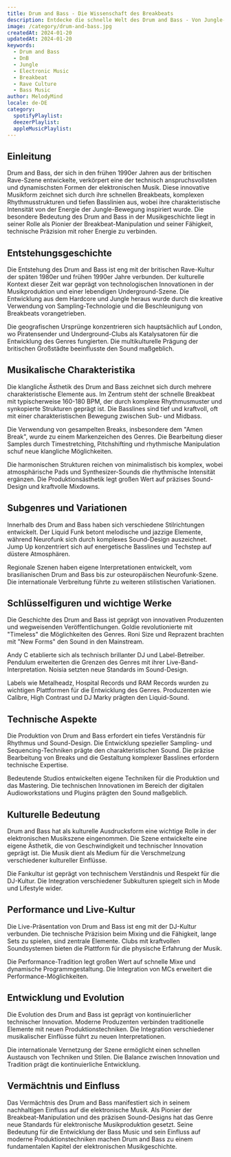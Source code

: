 ```yaml
---
title: Drum and Bass - Die Wissenschaft des Breakbeats
description: Entdecke die schnelle Welt des Drum and Bass - Von Jungle-Roots zur globalen elektronischen Bewegung
image: /category/drum-and-bass.jpg
createdAt: 2024-01-20
updatedAt: 2024-01-20
keywords:
  - Drum and Bass
  - DnB
  - Jungle
  - Electronic Music
  - Breakbeat
  - Rave Culture
  - Bass Music
author: MelodyMind
locale: de-DE
category:
  spotifyPlaylist: 
  deezerPlaylist: 
  appleMusicPlaylist: 
---
```


## Einleitung

Drum and Bass, der sich in den frühen 1990er Jahren aus der britischen Rave-Szene entwickelte, verkörpert eine der technisch anspruchsvollsten und dynamischsten Formen der elektronischen Musik. Diese innovative Musikform zeichnet sich durch ihre schnellen Breakbeats, komplexen Rhythmusstrukturen und tiefen Basslinien aus, wobei ihre charakteristische Intensität von der Energie der Jungle-Bewegung inspiriert wurde. Die besondere Bedeutung des Drum and Bass in der Musikgeschichte liegt in seiner Rolle als Pionier der Breakbeat-Manipulation und seiner Fähigkeit, technische Präzision mit roher Energie zu verbinden.

## Entstehungsgeschichte

Die Entstehung des Drum and Bass ist eng mit der britischen Rave-Kultur der späten 1980er und frühen 1990er Jahre verbunden. Der kulturelle Kontext dieser Zeit war geprägt von technologischen Innovationen in der Musikproduktion und einer lebendigen Underground-Szene. Die Entwicklung aus dem Hardcore und Jungle heraus wurde durch die kreative Verwendung von Sampling-Technologie und die Beschleunigung von Breakbeats vorangetrieben.

Die geografischen Ursprünge konzentrieren sich hauptsächlich auf London, wo Piratensender und Underground-Clubs als Katalysatoren für die Entwicklung des Genres fungierten. Die multikulturelle Prägung der britischen Großstädte beeinflusste den Sound maßgeblich.

## Musikalische Charakteristika

Die klangliche Ästhetik des Drum and Bass zeichnet sich durch mehrere charakteristische Elemente aus. Im Zentrum steht der schnelle Breakbeat mit typischerweise 160-180 BPM, der durch komplexe Rhythmusmuster und synkopierte Strukturen geprägt ist. Die Basslines sind tief und kraftvoll, oft mit einer charakteristischen Bewegung zwischen Sub- und Midbass.

Die Verwendung von gesampelten Breaks, insbesondere dem "Amen Break", wurde zu einem Markenzeichen des Genres. Die Bearbeitung dieser Samples durch Timestretching, Pitchshifting und rhythmische Manipulation schuf neue klangliche Möglichkeiten.

Die harmonischen Strukturen reichen von minimalistisch bis komplex, wobei atmosphärische Pads und Synthesizer-Sounds die rhythmische Intensität ergänzen. Die Produktionsästhetik legt großen Wert auf präzises Sound-Design und kraftvolle Mixdowns.

## Subgenres und Variationen

Innerhalb des Drum and Bass haben sich verschiedene Stilrichtungen entwickelt. Der Liquid Funk betont melodische und jazzige Elemente, während Neurofunk sich durch komplexes Sound-Design auszeichnet. Jump Up konzentriert sich auf energetische Basslines und Techstep auf düstere Atmosphären.

Regionale Szenen haben eigene Interpretationen entwickelt, vom brasilianischen Drum and Bass bis zur osteuropäischen Neurofunk-Szene. Die internationale Verbreitung führte zu weiteren stilistischen Variationen.

## Schlüsselfiguren und wichtige Werke

Die Geschichte des Drum and Bass ist geprägt von innovativen Produzenten und wegweisenden Veröffentlichungen. Goldie revolutionierte mit "Timeless" die Möglichkeiten des Genres. Roni Size und Reprazent brachten mit "New Forms" den Sound in den Mainstream.

Andy C etablierte sich als technisch brillanter DJ und Label-Betreiber. Pendulum erweiterten die Grenzen des Genres mit ihrer Live-Band-Interpretation. Noisia setzten neue Standards im Sound-Design.

Labels wie Metalheadz, Hospital Records und RAM Records wurden zu wichtigen Plattformen für die Entwicklung des Genres. Produzenten wie Calibre, High Contrast und DJ Marky prägten den Liquid-Sound.

## Technische Aspekte

Die Produktion von Drum and Bass erfordert ein tiefes Verständnis für Rhythmus und Sound-Design. Die Entwicklung spezieller Sampling- und Sequencing-Techniken prägte den charakteristischen Sound. Die präzise Bearbeitung von Breaks und die Gestaltung komplexer Basslines erfordern technische Expertise.

Bedeutende Studios entwickelten eigene Techniken für die Produktion und das Mastering. Die technischen Innovationen im Bereich der digitalen Audioworkstations und Plugins prägten den Sound maßgeblich.

## Kulturelle Bedeutung

Drum and Bass hat als kulturelle Ausdrucksform eine wichtige Rolle in der elektronischen Musikszene eingenommen. Die Szene entwickelte eine eigene Ästhetik, die von Geschwindigkeit und technischer Innovation geprägt ist. Die Musik dient als Medium für die Verschmelzung verschiedener kultureller Einflüsse.

Die Fankultur ist geprägt von technischem Verständnis und Respekt für die DJ-Kultur. Die Integration verschiedener Subkulturen spiegelt sich in Mode und Lifestyle wider.

## Performance und Live-Kultur

Die Live-Präsentation von Drum and Bass ist eng mit der DJ-Kultur verbunden. Die technische Präzision beim Mixing und die Fähigkeit, lange Sets zu spielen, sind zentrale Elemente. Clubs mit kraftvollen Soundsystemen bieten die Plattform für die physische Erfahrung der Musik.

Die Performance-Tradition legt großen Wert auf schnelle Mixe und dynamische Programmgestaltung. Die Integration von MCs erweitert die Performance-Möglichkeiten.

## Entwicklung und Evolution

Die Evolution des Drum and Bass ist geprägt von kontinuierlicher technischer Innovation. Moderne Produzenten verbinden traditionelle Elemente mit neuen Produktionstechniken. Die Integration verschiedener musikalischer Einflüsse führt zu neuen Interpretationen.

Die internationale Vernetzung der Szene ermöglicht einen schnellen Austausch von Techniken und Stilen. Die Balance zwischen Innovation und Tradition prägt die kontinuierliche Entwicklung.

## Vermächtnis und Einfluss

Das Vermächtnis des Drum and Bass manifestiert sich in seinem nachhaltigen Einfluss auf die elektronische Musik. Als Pionier der Breakbeat-Manipulation und des präzisen Sound-Designs hat das Genre neue Standards für elektronische Musikproduktion gesetzt. Seine Bedeutung für die Entwicklung der Bass Music und sein Einfluss auf moderne Produktionstechniken machen Drum and Bass zu einem fundamentalen Kapitel der elektronischen Musikgeschichte.
